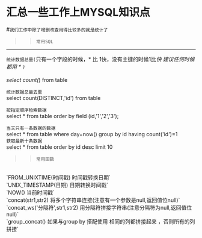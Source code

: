 汇总一些工作上MYSQL知识点
===
#`我们工作中除了增删改查用得比较多的就是统计了`

>>`常用SQL`
---
`统计数据总量(`只有一个字段的时候，* 比 1快，没有主键的时候1比*快 建议任何时候都用 * `)`   
<br>
select count(*) from  table 

`统计数据总量去重`
<br>
select count(DISTINCT,'id') from table

`按指定顺序检索数据`
<br>
select * from table order by field (id,'1','2','3');

`当天只有一条数据的数据`
<br>
select * from table where day=now() group by id having count('id')=1
<br>
`获取最新十条数据`
<br>
select * from table order by id desc limit 10
>>`常用函数`
<br>
`FROM_UNIXTIME(时间戳)   时间戳转换日期`

<br>
`UNIX_TIMESTAMP(日期)  日期转换时间戳`

<br>
`NOW()       当前时间戳`
<br>
`concat(str1,str2)  将多个字符串连接(注意有一个参数是null,返回值位null)`

<br>
`concat_ws('分隔符',str1,str2)  用分隔符拼接字符串(注意分隔符为null,返回值位null)`

<br>
`group_concat()    如果与group by 搭配使用 相同的列都拼接起来 ，否则所有的列拼接`

</br>